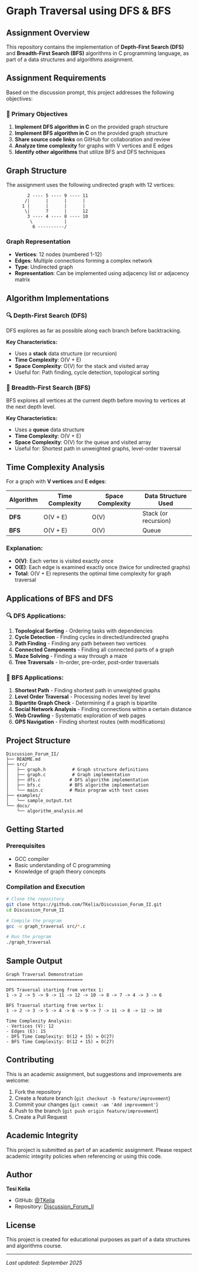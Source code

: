# Graph Traversal using DFS & BFS

## Assignment Overview

This repository contains the implementation of **Depth-First Search (DFS)** and **Breadth-First Search (BFS)** algorithms in C programming language, as part of a data structures and algorithms assignment.

## Assignment Requirements

Based on the discussion prompt, this project addresses the following objectives:

### 🎯 Primary Objectives
1. **Implement DFS algorithm in C** on the provided graph structure
2. **Implement BFS algorithm in C** on the provided graph structure  
3. **Share source code links** on GitHub for collaboration and review
4. **Analyze time complexity** for graphs with V vertices and E edges
5. **Identify other algorithms** that utilize BFS and DFS techniques

## Graph Structure

The assignment uses the following undirected graph with 12 vertices:

```
        2 ---- 5 ---- 9 ---- 11
       /|      |      |      |
      1 |      |      |      |
       \|      7      |      12
        3 ---- 4 ---- 8 ---- 10
         \            |
          6 ----------/
```

### Graph Representation
- **Vertices**: 12 nodes (numbered 1-12)
- **Edges**: Multiple connections forming a complex network
- **Type**: Undirected graph
- **Representation**: Can be implemented using adjacency list or adjacency matrix

## Algorithm Implementations

### 🔍 Depth-First Search (DFS)
DFS explores as far as possible along each branch before backtracking.

**Key Characteristics:**
- Uses a **stack** data structure (or recursion)
- **Time Complexity**: O(V + E)
- **Space Complexity**: O(V) for the stack and visited array
- Useful for: Path finding, cycle detection, topological sorting

### 🌊 Breadth-First Search (BFS)
BFS explores all vertices at the current depth before moving to vertices at the next depth level.

**Key Characteristics:**
- Uses a **queue** data structure
- **Time Complexity**: O(V + E)
- **Space Complexity**: O(V) for the queue and visited array
- Useful for: Shortest path in unweighted graphs, level-order traversal

## Time Complexity Analysis

For a graph with **V vertices** and **E edges**:

| Algorithm | Time Complexity | Space Complexity | Data Structure Used |
|-----------|----------------|------------------|-------------------|
| **DFS**   | O(V + E)       | O(V)             | Stack (or recursion) |
| **BFS**   | O(V + E)       | O(V)             | Queue |

### Explanation:
- **O(V)**: Each vertex is visited exactly once
- **O(E)**: Each edge is examined exactly once (twice for undirected graphs)
- **Total**: O(V + E) represents the optimal time complexity for graph traversal

## Applications of BFS and DFS

### 🔍 DFS Applications:
1. **Topological Sorting** - Ordering tasks with dependencies
2. **Cycle Detection** - Finding cycles in directed/undirected graphs
3. **Path Finding** - Finding any path between two vertices
4. **Connected Components** - Finding all connected parts of a graph
5. **Maze Solving** - Finding a way through a maze
6. **Tree Traversals** - In-order, pre-order, post-order traversals

### 🌊 BFS Applications:
1. **Shortest Path** - Finding shortest path in unweighted graphs
2. **Level Order Traversal** - Processing nodes level by level
3. **Bipartite Graph Check** - Determining if a graph is bipartite
4. **Social Network Analysis** - Finding connections within a certain distance
5. **Web Crawling** - Systematic exploration of web pages
6. **GPS Navigation** - Finding shortest routes (with modifications)

## Project Structure

```
Discussion_Forum_II/
├── README.md
├── src/
│   ├── graph.h          # Graph structure definitions
│   ├── graph.c          # Graph implementation
│   ├── dfs.c           # DFS algorithm implementation
│   ├── bfs.c           # BFS algorithm implementation
│   └── main.c          # Main program with test cases
├── examples/
│   └── sample_output.txt
└── docs/
    └── algorithm_analysis.md
```

## Getting Started

### Prerequisites
- GCC compiler
- Basic understanding of C programming
- Knowledge of graph theory concepts

### Compilation and Execution
```bash
# Clone the repository
git clone https://github.com/TKelia/Discussion_Forum_II.git
cd Discussion_Forum_II

# Compile the program
gcc -o graph_traversal src/*.c

# Run the program
./graph_traversal
```

## Sample Output

```
Graph Traversal Demonstration
=============================

DFS Traversal starting from vertex 1:
1 -> 2 -> 5 -> 9 -> 11 -> 12 -> 10 -> 8 -> 7 -> 4 -> 3 -> 6

BFS Traversal starting from vertex 1:
1 -> 2 -> 3 -> 5 -> 4 -> 6 -> 9 -> 7 -> 11 -> 8 -> 12 -> 10

Time Complexity Analysis:
- Vertices (V): 12
- Edges (E): 15
- DFS Time Complexity: O(12 + 15) = O(27)
- BFS Time Complexity: O(12 + 15) = O(27)
```

## Contributing

This is an academic assignment, but suggestions and improvements are welcome:

1. Fork the repository
2. Create a feature branch (`git checkout -b feature/improvement`)
3. Commit your changes (`git commit -am 'Add improvement'`)
4. Push to the branch (`git push origin feature/improvement`)
5. Create a Pull Request

## Academic Integrity

This project is submitted as part of an academic assignment. Please respect academic integrity policies when referencing or using this code.

## Author

**Tesi Kelia**
- GitHub: [@TKelia](https://github.com/TKelia)
- Repository: [Discussion_Forum_II](https://github.com/TKelia/Discussion_Forum_II)

## License

This project is created for educational purposes as part of a data structures and algorithms course.

---

*Last updated: September 2025*

